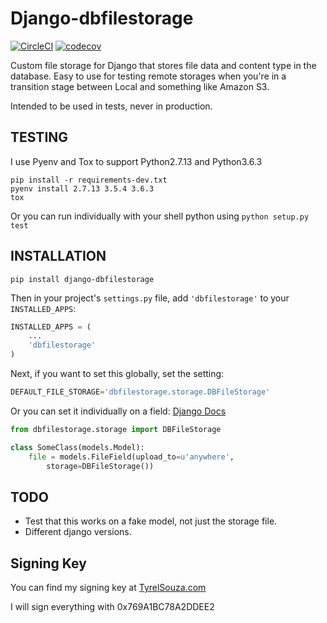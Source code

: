 # Django-dbfilestorage

[![CircleCI](https://circleci.com/gh/tyrelsouza/django-dbfilestorage.svg?style=svg)](https://circleci.com/gh/tyrelsouza/django-dbfilestorage) [![codecov](https://codecov.io/gh/tyrelsouza/django-dbfilestorage/branch/master/graph/badge.svg)](https://codecov.io/gh/tyrelsouza/django-dbfilestorage)

Custom file storage for Django that stores file data and content type in the database.
Easy to use for testing remote storages when you're in a transition stage between Local and something like Amazon S3.

Intended to be used in tests, never in production.

## TESTING

I use Pyenv and Tox to support Python2.7.13 and Python3.6.3

```
pip install -r requirements-dev.txt
pyenv install 2.7.13 3.5.4 3.6.3
tox
```

Or you can run individually with your shell python using `python setup.py test`

## INSTALLATION

```
pip install django-dbfilestorage
```

Then in your project's `settings.py` file, add `'dbfilestorage'` to your `INSTALLED_APPS`:

```python
INSTALLED_APPS = (
    ...
    'dbfilestorage'
)
```

Next, if you want to set this globally, set the setting:

```python
DEFAULT_FILE_STORAGE='dbfilestorage.storage.DBFileStorage'
```

Or you can set it individually on a field: [Django Docs](https://docs.djangoproject.com/en/1.10/ref/models/fields/#django.db.models.FileField.storage)

```python
from dbfilestorage.storage import DBFileStorage

class SomeClass(models.Model):
    file = models.FileField(upload_to=u'anywhere',
        storage=DBFileStorage())
```


## TODO

- Test that this works on a fake model, not just the storage file.
- Different django versions.

## Signing Key
You can find my signing key at [TyrelSouza.com](https://tyrelsouza.com/koken/?/pages/pgp-keys/)

I will sign everything with 0x769A1BC78A2DDEE2

